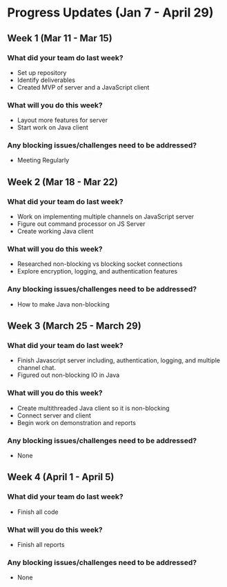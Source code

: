 # Progress Updates (Jan 7 - April 29)

## Week 1 (Mar 11 - Mar 15)

### What did your team do last week?
* Set up repository
* Identify deliverables
* Created MVP of server and a JavaScript client

### What will you do this week?
* Layout more features for server
* Start work on Java client

### Any blocking issues/challenges need to be addressed?
* Meeting Regularly

## Week 2 (Mar 18 - Mar 22)

### What did your team do last week?
* Work on implementing multiple channels on JavaScript server
* Figure out command processor on JS Server
* Create working Java client

### What will you do this week?
* Researched non-blocking vs blocking socket connections
* Explore encryption, logging, and authentication features

### Any blocking issues/challenges need to be addressed?
* How to make Java non-blocking

## Week 3 (March 25 - March 29)

### What did your team do last week?
* Finish Javascript server including, authentication, logging, and multiple channel chat.
* Figured out non-blocking IO in Java

### What will you do this week?
* Create multithreaded Java client so it is non-blocking
* Connect server and client
* Begin work on demonstration and reports

### Any blocking issues/challenges need to be addressed?
* None

## Week 4 (April 1 - April 5)

### What did your team do last week?
* Finish all code

### What will you do this week?
* Finish all reports

### Any blocking issues/challenges need to be addressed?
* None

